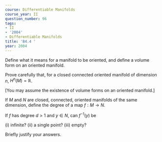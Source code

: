 ```yaml
---
course: Differentiable Manifolds
course_year: II
question_number: 96
tags:
- II
- '2004'
- Differentiable Manifolds
title: 'B4.4 '
year: 2004
---
```



Define what it means for a manifold to be oriented, and define a volume form on an oriented manifold.

Prove carefully that, for a closed connected oriented manifold of dimension $n$, $H^{n}(M)=\mathbb{R}$.

[You may assume the existence of volume forms on an oriented manifold.]

If $M$ and $N$ are closed, connected, oriented manifolds of the same dimension, define the degree of a map $f: M \rightarrow N$.

If $f$ has degree $d>1$ and $y \in N$, can $f^{-1}(y)$ be

(i) infinite? (ii) a single point? (iii) empty?

Briefly justify your answers.